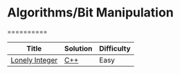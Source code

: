 # Algorithms/Bit Manipulation
==========

| Title | Solution | Difficulty |
| ----- | -------- | ---------- |
| [Lonely Integer](https://www.hackerrank.com/challenges/lonely-integer) | [C++](./Domains/Algorithms/Bit%20Manipulation/LonelyInteger/LonelyInteger.CPlusPlus/Source.cpp) | Easy |
